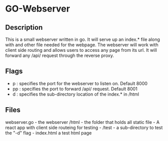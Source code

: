 # GO-Webserver

## Description
This is a small webserver written in go. 
It will serve up an index.* file along with and other file needed for the webpage.
The webserver will work with client side routing and allows users to access any page from its url.
It will forward any /api/ request through the reverse proxy.


## Flags
- p : specifies the port for the webserver to listen on. Default 8000
- pp : specifies the port to forward /api/ request. Default 8001
- d : specifies the sub-directory location of the index.* in /html

## Files 
webserver.go - the webserver
/html - the folder that holds all static file
    - A react app with client side routeing for testing
    -  /test - a sub-directory to test the "-d" flag
      - index.html a test html page

